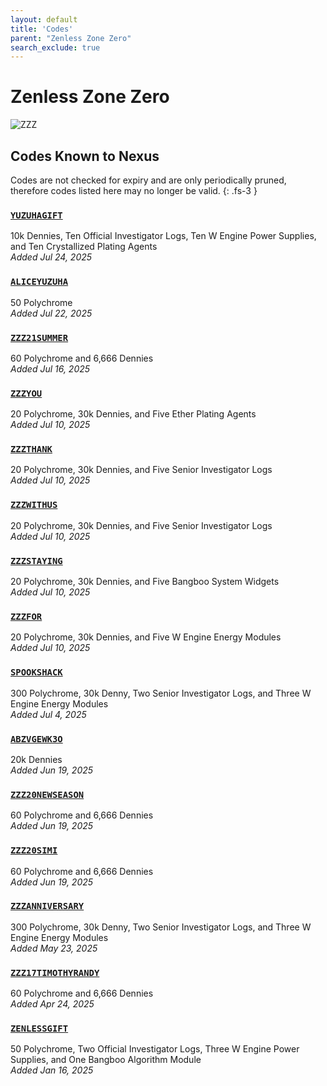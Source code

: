 ```yaml
---
layout: default
title: 'Codes'
parent: "Zenless Zone Zero"
search_exclude: true
---
```


# Zenless Zone Zero

![ZZZ](https://cdn.discordapp.com/emojis/1323743245565427803.png)

## Codes Known to Nexus

Codes are not checked for expiry and are only periodically pruned, therefore codes listed here may no longer be valid.
{: .fs-3 }

### [`YUZUHAGIFT`](https://zenless.hoyoverse.com/redemption?code=YUZUHAGIFT)

10k Dennies, Ten Official Investigator Logs, Ten W Engine Power Supplies, and Ten Crystallized Plating Agents<br />*Added Jul 24, 2025*

### [`ALICEYUZUHA`](https://zenless.hoyoverse.com/redemption?code=ALICEYUZUHA)

50 Polychrome<br />*Added Jul 22, 2025*

### [`ZZZ21SUMMER`](https://zenless.hoyoverse.com/redemption?code=ZZZ21SUMMER)

60 Polychrome and 6,666 Dennies<br />*Added Jul 16, 2025*

### [`ZZZYOU`](https://zenless.hoyoverse.com/redemption?code=ZZZYOU)

20 Polychrome, 30k Dennies, and Five Ether Plating Agents<br />*Added Jul 10, 2025*

### [`ZZZTHANK`](https://zenless.hoyoverse.com/redemption?code=ZZZTHANK)

20 Polychrome, 30k Dennies, and Five Senior Investigator Logs<br />*Added Jul 10, 2025*

### [`ZZZWITHUS`](https://zenless.hoyoverse.com/redemption?code=ZZZWITHUS)

20 Polychrome, 30k Dennies, and Five Senior Investigator Logs<br />*Added Jul 10, 2025*

### [`ZZZSTAYING`](https://zenless.hoyoverse.com/redemption?code=ZZZSTAYING)

20 Polychrome, 30k Dennies, and Five Bangboo System Widgets<br />*Added Jul 10, 2025*

### [`ZZZFOR`](https://zenless.hoyoverse.com/redemption?code=ZZZFOR)

20 Polychrome, 30k Dennies, and Five W Engine Energy Modules<br />*Added Jul 10, 2025*

### [`SPOOKSHACK`](https://zenless.hoyoverse.com/redemption?code=SPOOKSHACK)

300 Polychrome, 30k Denny, Two Senior Investigator Logs, and Three W Engine Energy Modules<br />*Added Jul 4, 2025*

### [`ABZVGEWK3O`](https://zenless.hoyoverse.com/redemption?code=ABZVGEWK3O)

20k Dennies<br />*Added Jun 19, 2025*

### [`ZZZ20NEWSEASON`](https://zenless.hoyoverse.com/redemption?code=ZZZ20NEWSEASON)

60 Polychrome and 6,666 Dennies<br />*Added Jun 19, 2025*

### [`ZZZ20SIMI`](https://zenless.hoyoverse.com/redemption?code=ZZZ20SIMI)

60 Polychrome and 6,666 Dennies<br />*Added Jun 19, 2025*

### [`ZZZANNIVERSARY`](https://zenless.hoyoverse.com/redemption?code=ZZZANNIVERSARY)

300 Polychrome, 30k Denny, Two Senior Investigator Logs, and Three W Engine Energy Modules<br />*Added May 23, 2025*

### [`ZZZ17TIMOTHYRANDY`](https://zenless.hoyoverse.com/redemption?code=ZZZ17TIMOTHYRANDY)

60 Polychrome and 6,666 Dennies<br />*Added Apr 24, 2025*

### [`ZENLESSGIFT`](https://zenless.hoyoverse.com/redemption?code=ZENLESSGIFT)

50 Polychrome, Two Official Investigator Logs, Three W Engine Power Supplies, and One Bangboo Algorithm Module<br />*Added Jan 16, 2025*